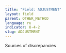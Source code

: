 ```yaml
---
title: "Field: ADJUSTMENT"
layout: field
parent: OTHER_METHOD
language: ru
indicator: 8-4-2
slug: ADJUSTMENT
---
```

Sources of discrepancies
